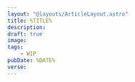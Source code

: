 ```yaml
---
layout: "@layouts/ArticleLayout.astro"
title: %TITLE%
description: 
draft: true
image: 
tags:
    - WIP
pubDate: %DATE%
verse: 
---
```

